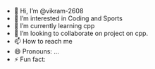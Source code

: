 - 👋 Hi, I’m @vikram-2608
- 👀 I’m interested in Coding and Sports 
- 🌱 I’m currently learning cpp
- 💞️ I’m looking to collaborate on project on cpp.
- 📫 How to reach me 
- 😄 Pronouns: ...
- ⚡ Fun fact: 

<!---
vikram-2608/vikram-2608 is a ✨ special ✨ repository because its `README.md` (this file) appears on your GitHub profile.
You can click the Preview link to take a look at your changes.
--->
